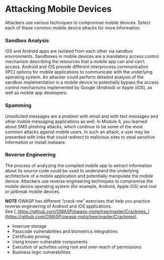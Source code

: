  
# Attacking Mobile Devices

Attackers use various techniques to compromise mobile devices. Select each of these common mobile device attacks for more information.
### Sandbox Analysis

iOS and Android apps are isolated from each other via sandbox environments. Sandboxes in mobile devices are a mandatory access control mechanism describing the resources that a mobile app can and can’t access. Android and iOS provide different interprocess communication (IPC) options for mobile applications to communicate with the underlying operating system. An attacker could perform detailed analysis of the sandbox implementation in a mobile device to potentially bypass the access control mechanisms implemented by Google (Android) or Apple (iOS), as well as mobile app developers.
### Spamming
Unsolicited messages are a problem with email and with text messages and other mobile messaging applications as well. In Module 4, you learned about SMS phishing attacks, which continue to be some of the most common attacks against mobile users. In such an attack, a user may be presented with links that could redirect to malicious sites to steal sensitive information or install malware.

### Reverse Engineering

The process of analyzing the compiled mobile app to extract information about its source code could be used to understand the underlying architecture of a mobile application and potentially manipulate the mobile device. Attackers use reverse engineering techniques to compromise the mobile device operating system (for example, Android, Apple iOS) and root or jailbreak mobile devices.

**NOTE** OWASP has different “crack-me” exercises that help you practice reverse engineering of Android and iOS applications. See [_https://github.com/OWASP/owasp-mstg/tree/master/Crackmes_](https://github.com/OWASP/owasp-mstg/tree/master/Crackmes).

- Insecure storage
- Passcode vulnerabilities and biometrics integrations
- Certificate pinning
- Using known vulnerable components
- Execution of activities using root and over-reach of permissions
- Business logic vulnerabilities

